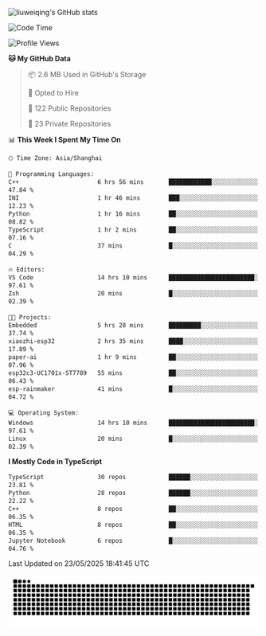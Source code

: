 ![liuweiqing's GitHub stats](https://github-readme-stats.vercel.app/api?username=14790897&show_icons=true&locale=cn&include_all_commits=true&count_private=true)

<!--START_SECTION:waka-->
![Code Time](http://img.shields.io/badge/Code%20Time-2%2C159%20hrs%204%20mins-blue)

![Profile Views](http://img.shields.io/badge/Profile%20Views-46-blue)

**🐱 My GitHub Data** 

> 📦 2.6 MB Used in GitHub's Storage 
 > 
> 💼 Opted to Hire
 > 
> 📜 122 Public Repositories 
 > 
> 🔑 23 Private Repositories 
 > 
📊 **This Week I Spent My Time On** 

```text
🕑︎ Time Zone: Asia/Shanghai

💬 Programming Languages: 
C++                      6 hrs 56 mins       ████████████░░░░░░░░░░░░░   47.84 % 
INI                      1 hr 46 mins        ███░░░░░░░░░░░░░░░░░░░░░░   12.23 % 
Python                   1 hr 16 mins        ██░░░░░░░░░░░░░░░░░░░░░░░   08.82 % 
TypeScript               1 hr 2 mins         ██░░░░░░░░░░░░░░░░░░░░░░░   07.16 % 
C                        37 mins             █░░░░░░░░░░░░░░░░░░░░░░░░   04.29 % 

🔥 Editors: 
VS Code                  14 hrs 10 mins      ████████████████████████░   97.61 % 
Zsh                      20 mins             █░░░░░░░░░░░░░░░░░░░░░░░░   02.39 % 

🐱‍💻 Projects: 
Embedded                 5 hrs 28 mins       █████████░░░░░░░░░░░░░░░░   37.74 % 
xiaozhi-esp32            2 hrs 35 mins       ████░░░░░░░░░░░░░░░░░░░░░   17.89 % 
paper-ai                 1 hr 9 mins         ██░░░░░░░░░░░░░░░░░░░░░░░   07.96 % 
esp32c3-UC1701x-ST7789   55 mins             ██░░░░░░░░░░░░░░░░░░░░░░░   06.43 % 
esp-rainmaker            41 mins             █░░░░░░░░░░░░░░░░░░░░░░░░   04.72 % 

💻 Operating System: 
Windows                  14 hrs 10 mins      ████████████████████████░   97.61 % 
Linux                    20 mins             █░░░░░░░░░░░░░░░░░░░░░░░░   02.39 % 
```

**I Mostly Code in TypeScript** 

```text
TypeScript               30 repos            ██████░░░░░░░░░░░░░░░░░░░   23.81 % 
Python                   28 repos            ██████░░░░░░░░░░░░░░░░░░░   22.22 % 
C++                      8 repos             ██░░░░░░░░░░░░░░░░░░░░░░░   06.35 % 
HTML                     8 repos             ██░░░░░░░░░░░░░░░░░░░░░░░   06.35 % 
Jupyter Notebook         6 repos             █░░░░░░░░░░░░░░░░░░░░░░░░   04.76 % 
```




 Last Updated on 23/05/2025 18:41:45 UTC
<!--END_SECTION:waka-->

<picture>
  <source media="(prefers-color-scheme: dark)" srcset="https://raw.githubusercontent.com/14790897/14790897/output/github-contribution-grid-snake-dark.svg" />
  <source media="(prefers-color-scheme: light)" srcset="https://raw.githubusercontent.com/14790897/14790897/output/github-contribution-grid-snake.svg" />
  <img alt="github-snake" src="https://raw.githubusercontent.com/14790897/14790897/output/github-contribution-grid-snake.svg" />
</picture>
